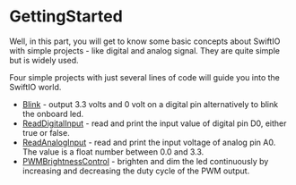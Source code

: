# GettingStarted

Well, in this part, you will get to know some basic concepts about SwiftIO with simple projects - like digital and analog signal. They are quite simple but is widely used.

Four simple projects with just several lines of code will guide you into the SwiftIO world. 

* [Blink](blink.md) - output 3.3 volts and 0 volt on a digital pin alternatively to blink the onboard led.
* [ReadDigitalInput](readdigitalinput.md) - read and print the input value of digital pin D0, either true or false.
* [ReadAnalogInput](readanaloginput.md) - read and print the input voltage of analog pin A0. The value is a float number between 0.0 and 3.3.
* [PWMBrightnessControl](pwmbrightnesscontrol.md) - brighten and dim the led continuously by increasing and decreasing the duty cycle of the PWM output.



